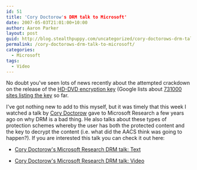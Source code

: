 ```yaml
---
id: 51
title: 'Cory Doctorow's DRM talk to Microsoft'
date: 2007-05-03T21:01:00+10:00
author: Aaron Parker
layout: post
guid: http://blog.stealthpuppy.com/uncategorized/cory-doctorows-drm-talk-to-microsoft
permalink: /cory-doctorows-drm-talk-to-microsoft/
categories:
  - Microsoft
tags:
  - Video
---
```

No doubt you've seen lots of news recently about the attempted crackdown on the release of the [HD-DVD encryption key](http://arstechnica.com/search.ars?Tag=aacs) (Google lists about [731000 sites listing the key](http://www.google.com/search?q=09-f9-11-02-9d-74-e3-5b-d8-41-56-c5-63-56-88-c0&ie=utf-8&oe=utf-8&aq=t&rls=com.ubuntu:en-US:official&client=firefox-a) so far.

I've got nothing new to add to this myself, but it was timely that this week I watched a talk by [Cory Doctorow](http://en.wikipedia.org/wiki/Cory_Doctorow) gave to Microsoft Research a few years ago on why DRM is a bad thing. He also talks about these types of protection schemes whereby the user has both the protected content and the key to decrypt the content (i.e. what did the AACS think was going to happen?). If you are interested this talk you can check it out here:

  * [Cory Doctorow's Microsoft Research DRM talk: Text](http://www.craphound.com/msftdrm.txt)

  * [Cory Doctorow's Microsoft Research DRM talk: Video](http://researchchannel.org/prog/displayevent.asp?rid=3302)